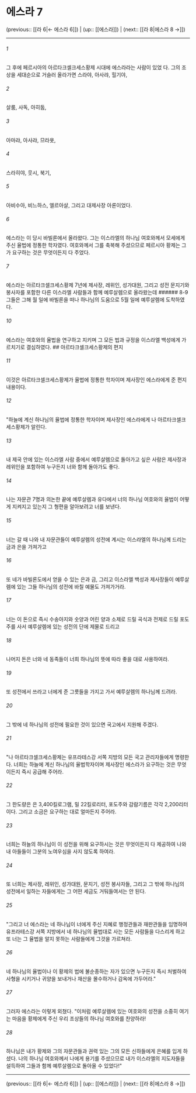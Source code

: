 # 에스라 7

(previous:: [[라 6|← 에스라 6]]) | (up:: [[에스라]]) | (next:: [[라 8|에스라 8 →]])

***




###### 1 

그 후에 페르시아의 아르타크셀크세스황제 시대에 에스라라는 사람이 있었 다. 그의 조상을 세대순으로 거슬러 올라가면 스라야, 아사랴, 힐기야, 



###### 2 

살룸, 사독, 아히둡, 



###### 3 

아마랴, 아사랴, 므라욧, 



###### 4 

스라히야, 웃시, 북기, 



###### 5 

아비수아, 비느하스, 엘르아살, 그리고 대제사장 아론이었다. 



###### 6 

에스라는 이 당시 바빌론에서 올라왔다. 그는 이스라엘의 하나님 여호와께서 모세에게 주신 율법에 정통한 학자였다. 여호와께서 그를 축복해 주셨으므로 페르시아 황제는 그가 요구하는 것은 무엇이든지 다 주었다. 



###### 7 

에스라는 아르타크셀크세스황제 7년에 제사장, 레위인, 성가대원, 그리고 성전 문지기와 봉사자를 포함한 다른 이스라엘 사람들과 함께 예루살렘으로 올라왔는데 ###### 8-9 그들은 그해 월 일에 바빌론을 떠나 하나님의 도움으로 5월 일에 예루살렘에 도착하였다. 



###### 10 

에스라는 여호와의 율법을 연구하고 지키며 그 모든 법과 규정을 이스라엘 백성에게 가르치기로 결심하였다. ## 아르타크셀크세스황제의 편지 



###### 11 

이것은 아르타크셀크세스황제가 율법에 정통한 학자이며 제사장인 에스라에게 준 편지 내용이다. 



###### 12 

"하늘에 계신 하나님의 율법에 정통한 학자이며 제사장인 에스라에게 나 아르타크셀크세스황제가 알린다. 



###### 13 

내 제국 안에 있는 이스라엘 사람 중에서 예루살렘으로 돌아가고 싶은 사람은 제사장과 레위인을 포함하여 누구든지 너와 함께 돌아가도 좋다. 



###### 14 

나는 자문관 7명과 의논한 끝에 예루살렘과 유다에서 너의 하나님 여호와의 율법이 어떻게 지켜지고 있는지 그 형편을 알아보려고 너를 보낸다. 



###### 15 

너는 갈 때 나와 내 자문관들이 예루살렘의 성전에 계시는 이스라엘의 하나님께 드리는 금과 은을 가져가고 



###### 16 

또 네가 바빌론도에서 얻을 수 있는 은과 금, 그리고 이스라엘 백성과 제사장들이 예루살렘에 있는 그들 하나님의 성전에 바칠 예물도 가져가거라. 



###### 17 

너는 이 돈으로 즉시 수송아지와 숫양과 어린 양과 소제로 드릴 곡식과 전제로 드릴 포도주를 사서 예루살렘에 있는 성전의 단에 제물로 드리고 



###### 18 

나머지 돈은 너와 네 동족들이 너희 하나님의 뜻에 따라 좋을 대로 사용하여라. 



###### 19 

또 성전에서 쓰라고 너에게 준 그릇들을 가지고 가서 예루살렘의 하나님께 드려라. 



###### 20 

그 밖에 네 하나님의 성전에 필요한 것이 있으면 국고에서 지원해 주겠다. 



###### 21 

"나 아르타크셀크세스황제는 유프라테스강 서쪽 지방의 모든 국고 관리자들에게 명령한다. 너희는 하늘에 계신 하나님의 율법학자이며 제사장인 에스라가 요구하는 것은 무엇이든지 즉시 공급해 주어라. 



###### 22 

그 한도량은 은 3,400킬로그램, 밀 22킬로리터, 포도주와 감람기름은 각각 2,200리터이다. 그리고 소금은 요구하는 대로 얼마든지 주어라. 



###### 23 

너희는 하늘의 하나님이 이 성전을 위해 요구하시는 것은 무엇이든지 다 제공하여 나와 내 아들들이 그분의 노여우심을 사지 않도록 하여라. 



###### 24 

또 너희는 제사장, 레위인, 성가대원, 문지기, 성전 봉사자들, 그리고 그 밖에 하나님의 성전에서 일하는 자들에게는 그 어떤 세금도 거둬들여서는 안 된다. 



###### 25 

"그리고 너 에스라는 네 하나님이 너에게 주신 지혜로 행정관들과 재판관들을 임명하여 유프라테스강 서쪽 지방에서 네 하나님의 율법대로 사는 모든 사람들을 다스리게 하고 또 너는 그 율법을 알지 못하는 사람들에게 그것을 가르쳐라. 



###### 26 

네 하나님의 율법이나 이 황제의 법에 불순종하는 자가 있으면 누구든지 즉시 처벌하여 사형을 시키거나 귀양을 보내거나 재산을 몰수하거나 감옥에 가두어라." 



###### 27 

그러자 에스라는 이렇게 외쳤다. "이처럼 예루살렘에 있는 여호와의 성전을 소중히 여기는 마음을 황제에게 주신 우리 조상들의 하나님 여호와를 찬양하라! 



###### 28 

하나님은 내가 황제와 그의 자문관들과 권력 있는 그의 모든 신하들에게 은혜를 입게 하셨다. 나의 하나님 여호와께서 나에게 용기를 주셨으므로 내가 이스라엘의 지도자들을 설득하여 그들과 함께 예루살렘으로 돌아올 수 있었다!"

***

(previous:: [[라 6|← 에스라 6]]) | (up:: [[에스라]]) | (next:: [[라 8|에스라 8 →]])
